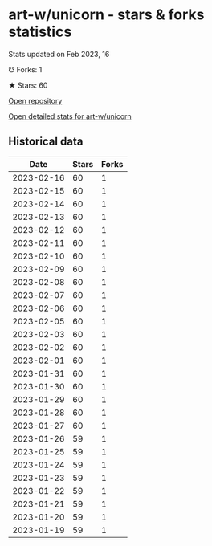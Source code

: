# art-w/unicorn - stars & forks statistics

Stats updated on Feb 2023, 16

☋ Forks: 1

★ Stars: 60

[Open repository](https://github.com/art-w/unicorn)

[Open detailed stats for art-w/unicorn](https://reviewgithub.com/rep/art-w/unicorn)

## Historical data
| Date | Stars | Forks |
|------|-------|-------|
| 2023-02-16 | 60 | 1 | 
| 2023-02-15 | 60 | 1 | 
| 2023-02-14 | 60 | 1 | 
| 2023-02-13 | 60 | 1 | 
| 2023-02-12 | 60 | 1 | 
| 2023-02-11 | 60 | 1 | 
| 2023-02-10 | 60 | 1 | 
| 2023-02-09 | 60 | 1 | 
| 2023-02-08 | 60 | 1 | 
| 2023-02-07 | 60 | 1 | 
| 2023-02-06 | 60 | 1 | 
| 2023-02-05 | 60 | 1 | 
| 2023-02-03 | 60 | 1 | 
| 2023-02-02 | 60 | 1 | 
| 2023-02-01 | 60 | 1 | 
| 2023-01-31 | 60 | 1 | 
| 2023-01-30 | 60 | 1 | 
| 2023-01-29 | 60 | 1 | 
| 2023-01-28 | 60 | 1 | 
| 2023-01-27 | 60 | 1 | 
| 2023-01-26 | 59 | 1 | 
| 2023-01-25 | 59 | 1 | 
| 2023-01-24 | 59 | 1 | 
| 2023-01-23 | 59 | 1 | 
| 2023-01-22 | 59 | 1 | 
| 2023-01-21 | 59 | 1 | 
| 2023-01-20 | 59 | 1 | 
| 2023-01-19 | 59 | 1 | 

